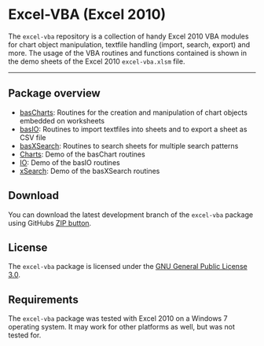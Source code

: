 # Excel-VBA (Excel 2010)

The `excel-vba` repository is a collection of handy Excel 2010 VBA modules for chart object manipulation, textfile handling (import, search, export) and more. The usage of the VBA routines and functions contained is shown in the demo sheets of the Excel 2010 `excel-vba.xlsm` file.

----------------------------------------
## Package overview

- [basCharts](vba/basCharts.bas): Routines for the creation and manipulation of chart objects embedded on worksheets
- [basIO](vba/basIO.bas): Routines to import textfiles into sheets and to export a sheet as CSV file
- [basXSearch](vba/basXSearch.bas): Routines to search sheets for multiple search patterns
- [Charts](vba/wksCharts.cls): Demo of the basChart routines
- [IO](vba/wksIO.cls): Demo of the basIO routines
- [xSearch](vba/wksXSearch.cls): Demo of the basXSearch routines

## Download
You can download the latest development branch of the `excel-vba` package using GitHubs [ZIP button](https://github.com/cwsoft/excel-vba/archive/master.zip).

## License
The `excel-vba` package is licensed under the [GNU General Public License 3.0](./LICENSE).

## Requirements
The `excel-vba` package was tested with Excel 2010 on a Windows 7 operating system. It may work for other platforms as well, but was not tested for.